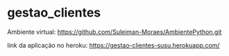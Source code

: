 # gestao_clientes

Ambiente virtual: https://github.com/Suleiman-Moraes/AmbientePython.git

link da aplicação no heroku: https://gestao-clientes-susu.herokuapp.com/

